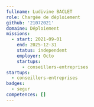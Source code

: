 ```yaml
---
fullname: Ludivine BACLET
role: Chargée de déploiement
github: '21072021'
domaine: Déploiement
missions:
  - start: 2021-09-01
    end: 2025-12-31
    status: independent
    employer: Octo
    startups:
      - conseillers-entreprises
startups:
  - conseillers-entreprises
badges:
  - segur
competences: []
---
```

